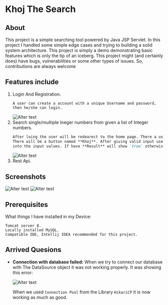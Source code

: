 # Khoj The Search

## About
This project is a simple searching tool powered by Java JSP Servlet. In this project I handled some simple edge cases and trying to building a solid system architecture. 
This project is simply a demo demonstrating basic features which is only the tip of an iceberg.
This project might (and certainly does) have bugs, vulnerabilities or some other types of issues. So, contributions are always welcome

## Features include
1. Login And Registration.
   ```
   A user can create a account with a unique Username and password, then he/she can login.
   ```
   ![Alter text](https://github.com/ImranHossain00/Simple-Projects-with-JAVA/blob/main/Khoj_The_Search/Khoj-The-Search/src/main/webapp/images/)
2. Search single/multiple Ineger numbers from given a list of Integer numbers.
   ```md
   After loing the user will be redearect to the home page. There a user can give a/some integer numbers as input and a/some integer numbers as search value.
   There will be a button named **Khoj**. After giving valid input user can search the search value/s into the input value/s whether search value have or not
   into the input values. If have **Result** will show `true` otherwise `false`.
   ```
   ![Alter text](https://github.com/ImranHossain00/Simple-Projects-with-JAVA/blob/main/Khoj_The_Search/Khoj-The-Search/src/main/webapp/images/)
3. Rest Api.

## Screenshots
![Alter text](https://github.com/ImranHossain00/Simple-Projects-with-JAVA/blob/main/Khoj_The_Search/Khoj-The-Search/src/main/webapp/images/khoj_2.jpg)
![Alter text](https://github.com/ImranHossain00/Simple-Projects-with-JAVA/blob/main/Khoj_The_Search/Khoj-The-Search/src/main/webapp/images/khoj_3.jpg)

## Prerequisites
What things I have installed in my Device:
```
Tomcat server 8.
Locally installed MySQL.
Compatible IDE, Intellij IDEA recommended for this project.
```
## Arrived Quesions
- **Connection with database failed:** When we try to connect our database with The DataSource object
  it was not working properly. It was showing this error:

  ![Alter text](https://github.com/ImranHossain00/Simple-Projects-with-JAVA/blob/main/Khoj_The_Search/Khoj-The-Search/src/main/webapp/images/DatabaseError_1.jpg)

  When we used `Connection Pool` from the Library `HikariCP` it is now working as much as good.
